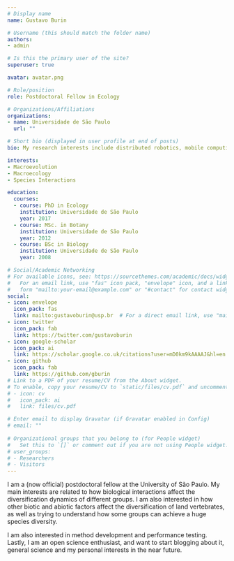 ```yaml
---
# Display name
name: Gustavo Burin

# Username (this should match the folder name)
authors:
- admin

# Is this the primary user of the site?
superuser: true

avatar: avatar.png

# Role/position
role: Postdoctoral Fellow in Ecology

# Organizations/Affiliations
organizations:
- name: Universidade de São Paulo
  url: ""

# Short bio (displayed in user profile at end of posts)
bio: My research interests include distributed robotics, mobile computing and programmable matter.

interests:
- Macroevolution
- Macroecology
- Species Interactions

education:
  courses:
  - course: PhD in Ecology
    institution: Universidade de São Paulo
    year: 2017
  - course: MSc. in Botany
    institution: Universidade de São Paulo
    year: 2012
  - course: BSc in Biology
    institution: Universidade de São Paulo
    year: 2008

# Social/Academic Networking
# For available icons, see: https://sourcethemes.com/academic/docs/widgets/#icons
#   For an email link, use "fas" icon pack, "envelope" icon, and a link in the
#   form "mailto:your-email@example.com" or "#contact" for contact widget.
social:
- icon: envelope
  icon_pack: fas
  link: mailto:gustavoburin@usp.br  # For a direct email link, use "mailto:test@example.org".
- icon: twitter
  icon_pack: fab
  link: https://twitter.com/gustavoburin
- icon: google-scholar
  icon_pack: ai
  link: https://scholar.google.co.uk/citations?user=mD0km9kAAAAJ&hl=en
- icon: github
  icon_pack: fab
  link: https://github.com/gburin
# Link to a PDF of your resume/CV from the About widget.
# To enable, copy your resume/CV to `static/files/cv.pdf` and uncomment the lines below.  
# - icon: cv
#   icon_pack: ai
#   link: files/cv.pdf

# Enter email to display Gravatar (if Gravatar enabled in Config)
# email: ""
  
# Organizational groups that you belong to (for People widget)
#   Set this to `[]` or comment out if you are not using People widget.  
# user_groups:
# - Researchers
# - Visitors
---
```


I am a (now official) postdoctoral fellow at the University of São Paulo. My main interests are related to how biological interactions affect the diversification dynamics of different groups. I am also interested in how other biotic and abiotic factors affect the diversification of land vertebrates, as well as trying to understand how some groups can achieve a huge species diversity.

I am also interested in method development and performance testing. Lastly, I am an open science enthusiast, and want to start blogging about it, general science and my personal interests in the near future.
